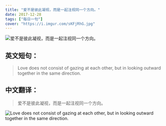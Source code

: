 ```yaml
---
title: "爱不是彼此凝视，而是一起注视同一个方向。"
date: 2017-12-28
tags: ["每日一句"]
cover: "https://i.imgur.com/sKFjRhG.jpg"
---
```


![爱不是彼此凝视，而是一起注视同一个方向。](https://i.imgur.com/9lsyxlG.jpg)

## 英文短句：
> Love does not consist of gazing at each other, but in looking outward together in the same direction.

<!--more-->

## 中文翻译：
> 爱不是彼此凝视，而是一起注视同一个方向。

![Love does not consist of gazing at each other, but in looking outward together in the same direction.](https://i.imgur.com/DfVpiIw.jpg)


